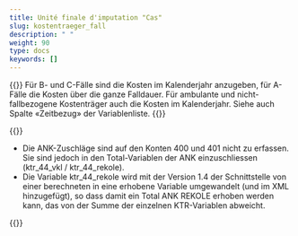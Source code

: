 ```yaml
---
title: Unité finale d'imputation "Cas" 
slug: kostentraeger_fall
description: " "
weight: 90
type: docs
keywords: []
---
```


{{<collapsible title="Wie sollen die Kosten für forensische C-Fälle (mehrere Jahre Liegedauer) eingereicht werden? Für den ganzen Fall (ganze Liegedauer) oder nur die Kosten für das jeweilige Kalenderjahr und der Rest über Abgrenzungen?">}}
Für B- und C-Fälle sind die Kosten im Kalenderjahr anzugeben, für A-Fälle die Kosten über die ganze Falldauer. Für ambulante und nicht-fallbezogene Kostenträger auch die Kosten im Kalenderjahr. Siehe auch Spalte «Zeitbezug» der Variablenliste. 
{{</collapsible>}}

{{<collapsible title="Zuschläge für Anlagenutzungskosten (ANK) bei den Einzelkosten:  Auf den Einzelkosten (Medizinischer Bedarf 400 und 401) dürfen gemäss REKOLE® ANK-Zuschläge erfasst werden. Für diese KTR-Variablen existieren in SpiGes und im SwissDRG Kostendatensatz aber im Gegensatz zu den Gemeinkosten keine separaten ANK-Variablen, auf denen die Anlagenutzungskosten gemäss REKOLE angegeben werden können. In ITAR_K müssen die Konten 400 und 401 ohne ANK-Zuschläge angegeben werden. Wie ist mit diesen ANK-Zuschlägen auf den Konten 400 und 401 zu verfahren?">}}
<ul>
<li>	Die ANK-Zuschläge sind auf den Konten 400 und 401 nicht zu erfassen. Sie sind jedoch in den Total-Variablen der ANK einzuschliessen (ktr_44_vkl / ktr_44_rekole). </li>
<li>	Die Variable ktr_44_rekole wird mit der Version 1.4 der Schnittstelle von einer berechneten in eine erhobene Variable umgewandelt (und im XML hinzugefügt), so dass damit ein Total ANK REKOLE erhoben werden kann, das von der Summe der einzelnen KTR-Variablen abweicht. </li>
</ul>
{{</collapsible>}}
